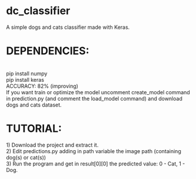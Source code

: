 # dc_classifier
A simple dogs and cats classifier made with Keras.



<h1>DEPENDENCIES:</h1><br>
pip install numpy<br>
pip install keras
<br>
ACCURACY: 82% (improving)
<br>
If you want train or optimize the model uncomment create_model command in prediction.py (and comment the load_model command) and download dogs and cats dataset.


<h1>TUTORIAL:</h1>
1) Download the project and extract it.<br>
2) Edit predictions.py adding in path variable the image path (containing dog(s) or cat(s))<br>
3) Run the program and get in result[0][0] the predicted value: 0 - Cat, 1 - Dog.
